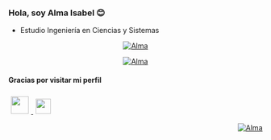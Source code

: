 ### Hola, soy Alma Isabel 😊
* Estudio Ingeniería en Ciencias y Sistemas


<p align="center" >
  <a href="https://github.com/anuraghazra/github-readme-stats">
    <img align='center' src="https://github-readme-stats.vercel.app/api/top-langs/?username=AlmaManchame&layout=compact" alt="Alma"/>
  </a>
</p>


<p align="center" >
  <a href="https://github.com/anuraghazra/github-readme-stats">
    <img align='center' src="https://github-readme-stats.vercel.app/api?username=AlmaManchame" alt="Alma"/>
  </a>
</p>

#### Gracias por visitar mi perfil  <br/>

  <a href="https://www.linkedin.com/in/alma-manchame/">
    <img src="https://raw.githubusercontent.com/alexnaiman/alexnaiman/master/resources/linkedin.webp" height="35px" style="margin: 5px;" />
  </a>
 
  <a href="mailto:almamanchame@gmail.com">
    <img src="https://raw.githubusercontent.com/alexnaiman/alexnaiman/master/resources/gmail.png" height="30px" style="margin: 5px;" />
  </a>
</p>

<p align="right" >
  <a href="https://github.com/anuraghazra/github-readme-stats">
    <img align='center' src="https://komarev.com/ghpvc/?username=AlmaManchame&color=blue" alt="Alma"/>
  </a>
</p>

<!--
**AlmaManchame/AlmaManchame** is a ✨ _special_ ✨ repository because its `README.md` (this file) appears on your GitHub profile.

Here are some ideas to get you started:

- 🔭 I’m currently working on ...
- 🌱 I’m currently learning ...
- 👯 I’m looking to collaborate on ...
- 🤔 I’m looking for help with ...
- 💬 Ask me about ...
- 📫 How to reach me: ...
- 😄 Pronouns: ...
- ⚡ Fun fact: ...
-->
